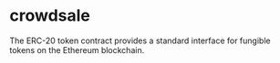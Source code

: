 # crowdsale
The ERC-20 token contract provides a standard interface for fungible tokens on the Ethereum blockchain.
